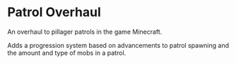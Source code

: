 # Patrol Overhaul

An overhaul to pillager patrols in the game Minecraft.

Adds a progression system based on advancements to patrol spawning and the amount and type of mobs in a patrol.